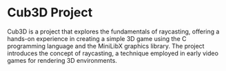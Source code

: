 # Cub3D Project

Cub3D is a project that explores the fundamentals of raycasting, offering a hands-on experience in creating a simple 3D game using the C programming language and the MiniLibX graphics library. 
The project introduces the concept of raycasting, a technique employed in early video games for rendering 3D environments.
